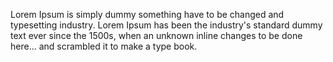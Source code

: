 Lorem Ipsum is simply dummy something have to be changed and typesetting industry. Lorem Ipsum has been the industry's standard dummy text ever since the 1500s, when an unknown inline changes to be done here... and scrambled it to make a type book.
